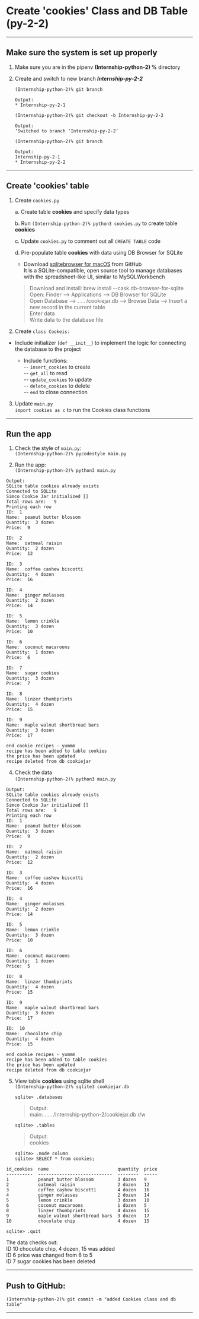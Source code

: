 # Create 'cookies' Class and DB Table (py-2-2)  
  
---  
  
## Make sure the system is set up properly  
  
1. Make sure you are in the pipenv **(Internship-python-2) %** directory  
  
2. Create and switch to new branch ***Internship-py-2-2***  
  
	`(Internship-python-2)% git branch`  
	```
	Output:  
	* Internship-py-2-1  
	```  
  
	`(Internship-python-2)% git checkout -b Internship-py-2-2`  
	```
	Output:  
	‘Switched to branch ‘Internship-py-2-2’  
	```  
  
	`(Internship-python-2)% git branch`  
	```
	Output:  
	Internship-py-2-1  
	* Internship-py-2-2  
	```  
  
___  
  
## Create 'cookies' table  
  
1. Create `cookies.py`  
  
	a. Create table **cookies** and specify data types  
  
	b. Run `(Internship-python-2)% python3 cookies.py` to create table **cookies**  
  
	c. Update `cookies.py` to comment out all `CREATE TABLE` code  
  
	d. Pre-populate table **cookies** with data using DB Browser for SQLite  
	- Download [sqlitebrowser for macOS](https://github.com/sqlitebrowser/sqlitebrowser) from GitHub  
It is a SQLite-compatible, open source tool to manage databases with the spreadsheet-like UI,  similar to MySQLWorkbench  
  
	> Download and install: brew install --cask db-browser-for-sqlite  
	> Open: Finder --> Applications --> DB Browser for SQLite  
	> Open Database --> . . . /cookiejar.db --> Browse Data --> Insert a new record in the current table  
	> Enter data  
	> Write data to the database file
  
2. Create `class Cookeis:`  
  
- Include initializer (`def __init__`) to implement the logic for connecting the database to the project  
  
	- Include functions:   
	-- `insert_cookies` to create  
	-- `get_all` to read  
	-- `update_cookies` to update  
	-- `delete_cookies` to delete  
	-- `end` to close connection  
  
3. Update `main.py`  
`import cookies as c` to run the Cookies class functions  
  
___  
  
## Run the app  
  
1. Check the style of `main.py`:  
`(Internship-python-2)% pycodestyle main.py`  
  
2. Run the app:  
`(Internship-python-2)% python3 main.py`  
  
```
Output:  
SQLite table cookies already exists
Connected to SQLite
Simco Cookie Jar initialized []
Total rows are:   9
Printing each row
ID:  1
Name:  peanut butter blossom
Quantity:  3 dozen
Price:  9

ID:  2
Name:  oatmeal raisin
Quantity:  2 dozen
Price:  12

ID:  3
Name:  coffee cashew biscotti
Quantity:  4 dozen
Price:  16

ID:  4
Name:  ginger molasses
Quantity:  2 dozen
Price:  14

ID:  5
Name:  lemon crinkle
Quantity:  3 dozen
Price:  10

ID:  6
Name:  coconut macaroons
Quantity:  1 dozen
Price:  6

ID:  7
Name:  sugar cookies
Quantity:  3 dozen
Price:  7

ID:  8
Name:  linzer thumbprints
Quantity:  4 dozen
Price:  15

ID:  9
Name:  maple walnut shortbread bars
Quantity:  3 dozen
Price:  17

end cookie recipes - yummm
recipe has been added to table cookies
the price has been updated
recipe deleted from db cookiejar
```  
  
4. Check the data  
`(Internship-python-2)% python3 main.py`  
  
```
Output:  
SQLite table cookies already exists
Connected to SQLite
Simco Cookie Jar initialized []
Total rows are:   9
Printing each row
ID:  1
Name:  peanut butter blossom
Quantity:  3 dozen
Price:  9

ID:  2
Name:  oatmeal raisin
Quantity:  2 dozen
Price:  12

ID:  3
Name:  coffee cashew biscotti
Quantity:  4 dozen
Price:  16

ID:  4
Name:  ginger molasses
Quantity:  2 dozen
Price:  14

ID:  5
Name:  lemon crinkle
Quantity:  3 dozen
Price:  10

ID:  6
Name:  coconut macaroons
Quantity:  1 dozen
Price:  5

ID:  8
Name:  linzer thumbprints
Quantity:  4 dozen
Price:  15

ID:  9
Name:  maple walnut shortbread bars
Quantity:  3 dozen
Price:  17

ID:  10
Name:  chocolate chip
Quantity:  4 dozen
Price:  15

end cookie recipes - yummm
recipe has been added to table cookies
the price has been updated
recipe deleted from db cookiejar
```  

5. View table **cookies** using sqlite shell  
	`(Internship-python-2)% sqlite3 cookiejar.db`  
  
	`sqlite> .databases`  
	> Output:  
	> main: . . . /Internship-python-2/cookiejar.db r/w  
  
	`sqlite> .tables`  
	> Output:  
	> cookies  
  
	`sqlite> .mode column`  
	`sqlite> SELECT * from cookies;`  
  
```
id_cookies  name                          quantity  price
----------  ----------------------------  --------  -----
1           peanut butter blossom         3 dozen   9    
2           oatmeal raisin                2 dozen   12   
3           coffee cashew biscotti        4 dozen   16   
4           ginger molasses               2 dozen   14   
5           lemon crinkle                 3 dozen   10   
6           coconut macaroons             1 dozen   5    
8           linzer thumbprints            4 dozen   15   
9           maple walnut shortbread bars  3 dozen   17   
10          chocolate chip                4 dozen   15    
```
`sqlite> .quit`  
  
The data checks out:    
ID 10 chocolate chip, 4 dozen, 15 was added  
ID 6 price was changed from 6 to 5  
ID 7 sugar cookies has been deleted  
  
___  
  
## Push to GitHub:  
 
`(Internship-python-2)% git commit -m "added Cookies class and db table"`  
  
___  
  
  
